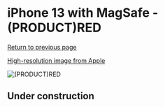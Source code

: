 # iPhone 13 with MagSafe - (PRODUCT)RED

[Return to previous page](/iphone_13)

[High-resolution image from Apple](https://store.storeimages.cdn-apple.com/8756/as-images.apple.com/is/MM2C3?wid=4500&hei=4500&fmt=png)

<div style="width: 500px"><img src="/almost_uncompressed/MM2C3.webp" alt="(PRODUCT)RED"></div>

## Under construction
